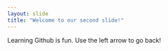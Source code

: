 ```yaml
---
layout: slide
title: "Welcome to our second slide!"
---
```

Learning Github is fun.
Use the left arrow to go back!
